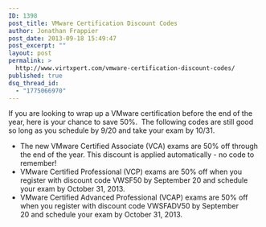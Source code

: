 ```yaml
---
ID: 1398
post_title: VMware Certification Discount Codes
author: Jonathan Frappier
post_date: 2013-09-18 15:49:47
post_excerpt: ""
layout: post
permalink: >
  http://www.virtxpert.com/vmware-certification-discount-codes/
published: true
dsq_thread_id:
  - "1775066970"
---
```

If you are looking to wrap up a VMware certification before the end of the year, here is your chance to save 50%.  The following codes are still good so long as you schedule by 9/20 and take your exam by 10/31.
<ul>
	<li>The new VMware Certified Associate (VCA) exams are 50% off through the end of the year. This discount is applied automatically - no code to remember!</li>
	<li>VMware Certified Professional (VCP) exams are 50% off when you register with discount code VWSF50 by September 20 and schedule your exam by October 31, 2013.</li>
	<li>VMware Certified Advanced Professional (VCAP) exams are 50% off when you register with discount code VWSFADV50 by September 20 and schedule your exam by October 31, 2013.</li>
</ul>
